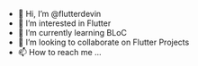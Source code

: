 - 👋 Hi, I’m @flutterdevin
- 👀 I’m interested in Flutter
- 🌱 I’m currently learning BLoC
- 💞️ I’m looking to collaborate on Flutter Projects
- 📫 How to reach me ...

<!---
flutterdevin/flutterdevin is a ✨ special ✨ repository because its `README.md` (this file) appears on your GitHub profile.
You can click the Preview link to take a look at your changes.
--->
